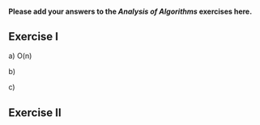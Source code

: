 #### Please add your answers to the ***Analysis of  Algorithms*** exercises here.

## Exercise I

a)  O(n)


b)


c)

## Exercise II


